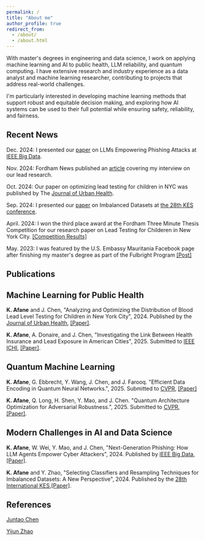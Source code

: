 ```yaml
---
permalink: /
title: "About me"
author_profile: true
redirect_from: 
  - /about/
  - /about.html
---
```



With master's degrees in engineering and data science, I work on applying machine learning and AI to public health, LLM reliability, and quantum computing. I have extensive research and industry experience as a data analyst and machine learning researcher, contributing to projects that address real-world challenges.

I'm particularly interested in developing machine learning methods that support robust and equitable decision making, and exploring how AI systems can be used to their full potential while ensuring safety, reliability, and fairness.

Recent News
------

Dec. 2024: I presented our [paper](https://ieeexplore.ieee.org/abstract/document/10825018) on LLMs Empowering Phishing Attacks at [IEEE Big Data](https://www3.cs.stonybrook.edu/~ieeebigdata2024/).

Nov. 2024: Fordham News published an [article](https://now.fordham.edu/science-and-technology/lead-testing-efforts-may-be-missing-kids-in-high-risk-nyc-neighborhoods-study-says/) covering my interview on our lead research.

Oct. 2024: Our paper on optimizing lead testing for children in NYC was published by The [Journal of Urban Health](https://link.springer.com/article/10.1007/s11524-024-00920-5).

Sep. 2024: I presented our [paper](https://www.sciencedirect.com/science/article/pii/S1877050924025845) on Imbalanced Datasets at [the 28th KES conference](http://kes2024.kesinternational.org).

April. 2024: I won the third place award at the Fordham Three Minute Thesis Competition for our research paper on Lead Testing for Childeren in New York City. [[Competition Results]](https://www.fordham.edu/graduate-school-of-arts-and-sciences/student-resources/professional-development/three-minute-thesis-competition/)

May. 2023: I was featured by the U.S. Embassy Mauritania Facebook page after finishing my master's degree as part of the Fulbright Program [[Post]](https://www.facebook.com/usembnouakchott/posts/pfbid028hwuTBcjcYLMGxu725uQggimQyzJDhGNe4ZeKtDMKTjZ9xM9QZKw8RpFEWLoEVgql)

Publications
------

Machine Learning for Public Health
----
**K. Afane** and J. Chen, "Analyzing and Optimizing the Distribution of Blood Lead Level Testing for Children in New York City", 2024. Published by the [Journal of Urban Health](https://link.springer.com/journal/11524), [[Paper]](https://link.springer.com/article/10.1007/s11524-024-00920-5).

**K. Afane**, A. Donaire, and J. Chen, "Investigating the Link Between Health Insurance and Lead Exposure in American Cities", 2025. Submitted to [IEEE ICHI](https://events.dimes.unical.it/ichi2025/), [[Paper]](https://drive.google.com/file/d/1ipxh-qkm9iZrfj_tyvU22VkVEaTC9QQL/view?usp=sharing).


Quantum Machine Learning
---

**K. Afane**, G. Ebbrecht, Y. Wang, J. Chen, and J. Farooq. "Efficient Data Encoding in Quantum Neural Networks.", 2025. Submitted to [CVPR](https://cvpr.thecvf.com), [[Paper]](https://drive.google.com/file/d/1e32RmdXg_2x5Ccrts4jhgNSLiBgRpUU0/view)

**K. Afane**, Q. Long, H. Shen, Y. Mao, and J. Chen. "Quantum Architecture Optimization for Adversarial Robustness.", 2025. Submitted to [CVPR](https://cvpr.thecvf.com), [[Paper]](https://drive.google.com/file/d/1WIzKM_6GQMaqa24Se6s93FTXOkCNSlFS/view).

Modern Challenges in AI and Data Science
---
**K. Afane**, W. Wei, Y. Mao, and J. Chen, "Next-Generation Phishing: How LLM Agents Empower Cyber Attackers", 2024. Published by [IEEE Big Data](https://www3.cs.stonybrook.edu/~ieeebigdata2024/), [[Paper]](https://arxiv.org/abs/2411.13874).

**K. Afane** and Y. Zhao, "Selecting Classifiers and Resampling Techniques for Imbalanced Datasets: A New Perspective", 2024. Published by the [28th International KES](http://kes2024.kesinternational.org),[[Paper]](https://www.sciencedirect.com/science/article/pii/S1877050924025845).

References
------

[Juntao Chen](https://juntaochen1.github.io)

[Yijun Zhao](https://www.fordham.edu/academics/departments/computer-and-information-science/faculty-and-administration/yijun-zhao/)
